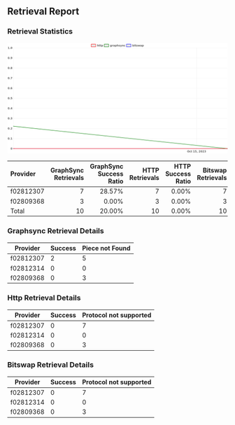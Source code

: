 ## Retrieval Report
### Retrieval Statistics
<img src="https://raw.githubusercontent.com/data-preservation-programs/filplus-checker-assets/main/filecoin-project/filecoin-plus-large-datasets/issues/2210/1697440889543.png"/>

| Provider  | GraphSync Retrievals | GraphSync Success Ratio | HTTP Retrievals | HTTP Success Ratio | Bitswap Retrievals | Bitswap Success Ratio |
| :-------- | -------------------: | ----------------------: | --------------: | -----------------: | -----------------: | --------------------: |
| f02812307 |                    7 |                  28.57% |               7 |              0.00% |                  7 |                 0.00% |
| f02809368 |                    3 |                   0.00% |               3 |              0.00% |                  3 |                 0.00% |
| Total     |                   10 |                  20.00% |              10 |              0.00% |                 10 |                 0.00% |

### Graphsync Retrieval Details
| Provider  | Success | Piece not Found |
| --------- | ------- | --------------- |
| f02812307 | 2       | 5               |
| f02812314 | 0       | 0               |
| f02809368 | 0       | 3               |

### Http Retrieval Details
| Provider  | Success | Protocol not supported |
| --------- | ------- | ---------------------- |
| f02812307 | 0       | 7                      |
| f02812314 | 0       | 0                      |
| f02809368 | 0       | 3                      |

### Bitswap Retrieval Details
| Provider  | Success | Protocol not supported |
| --------- | ------- | ---------------------- |
| f02812307 | 0       | 7                      |
| f02812314 | 0       | 0                      |
| f02809368 | 0       | 3                      |
